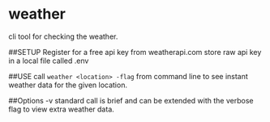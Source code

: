 # weather
cli tool for checking the weather.

##SETUP
Register for a free api key from weatherapi.com
store raw api key in a local file called .env

##USE
call `weather <location> -flag` from command line to see instant weather data for the given location.

##Options
-v standard call is brief and can be extended with the verbose flag to view extra weather data.
